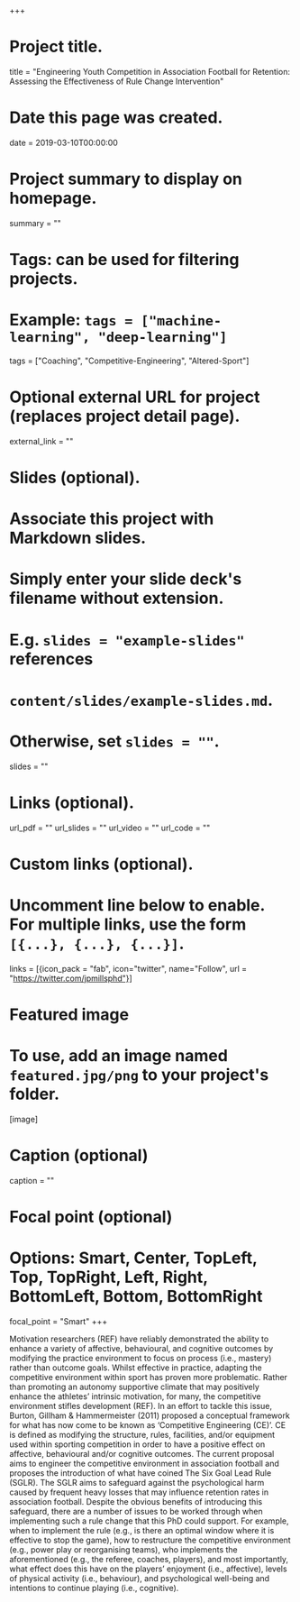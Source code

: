+++
# Project title.
title = "Engineering Youth Competition in Association Football for Retention: Assessing the Effectiveness of Rule Change Intervention"

# Date this page was created.
date = 2019-03-10T00:00:00

# Project summary to display on homepage.
summary = ""

# Tags: can be used for filtering projects.
# Example: `tags = ["machine-learning", "deep-learning"]`
tags = ["Coaching", "Competitive-Engineering", "Altered-Sport"]

# Optional external URL for project (replaces project detail page).
external_link = ""

# Slides (optional).
#   Associate this project with Markdown slides.
#   Simply enter your slide deck's filename without extension.
#   E.g. `slides = "example-slides"` references 
#   `content/slides/example-slides.md`.
#   Otherwise, set `slides = ""`.
slides = ""

# Links (optional).
url_pdf = ""
url_slides = ""
url_video = ""
url_code = ""

# Custom links (optional).
#   Uncomment line below to enable. For multiple links, use the form `[{...}, {...}, {...}]`.
links = [{icon_pack = "fab", icon="twitter", name="Follow", url = "https://twitter.com/jpmillsphd"}]

# Featured image
# To use, add an image named `featured.jpg/png` to your project's folder. 
[image]
  # Caption (optional)
  caption = ""
  
  # Focal point (optional)
  # Options: Smart, Center, TopLeft, Top, TopRight, Left, Right, BottomLeft, Bottom, BottomRight
  focal_point = "Smart"
+++

Motivation researchers (REF) have reliably demonstrated the ability to enhance a variety of affective, behavioural, and cognitive outcomes by modifying the practice environment to focus on process (i.e., mastery) rather than outcome goals. Whilst effective in practice, adapting the competitive environment within sport has proven more problematic. Rather than promoting an autonomy supportive climate that may positively enhance the athletes’ intrinsic motivation, for many, the competitive environment stifles development (REF). In an effort to tackle this issue, Burton, Gillham & Hammermeister (2011) proposed a conceptual framework for what has now come to be known as ‘Competitive Engineering (CE)’. CE is defined as modifying the structure, rules, facilities, and/or equipment used within sporting competition in order to have a positive effect on affective, behavioural and/or cognitive outcomes. The current proposal aims to engineer the competitive environment in association football and proposes the introduction of what have coined The Six Goal Lead Rule (SGLR). The SGLR aims to safeguard against the psychological harm caused by frequent heavy losses that may influence retention rates in association football. Despite the obvious benefits of introducing this safeguard, there are a number of issues to be worked through when implementing such a rule change that this PhD could support. For example, when to implement the rule (e.g., is there an optimal window where it is effective to stop the game), how to restructure the competitive environment (e.g., power play or reorganising teams), who implements the aforementioned (e.g., the referee, coaches, players), and most importantly, what effect does this have on the players’ enjoyment (i.e., affective), levels of physical activity (i.e., behaviour), and psychological well-being and intentions to continue playing (i.e., cognitive). 